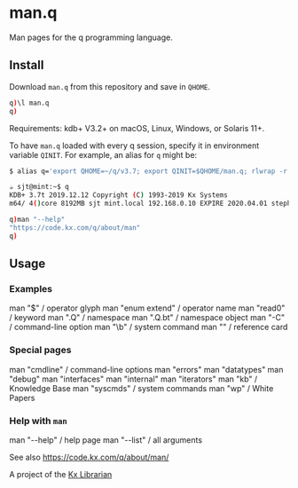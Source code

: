 man.q
=====

Man pages for the q programming language.

Install
-------

Download `man.q` from this repository and save in `QHOME`. 

```q
q)\l man.q
q)
```

Requirements: kdb+ V3.2+ on macOS, Linux, Windows, or Solaris 11+. 

To have `man.q` loaded with every q session, specify it in environment variable `QINIT`.
For example, an alias for `q` might be:

```bash
$ alias q='export QHOME=~/q/v3.7; export QINIT=$QHOME/man.q; rlwrap -r $QHOME/m64/q'
```

```bash
☕ sjt@mint:~$ q
KDB+ 3.7t 2019.12.12 Copyright (C) 1993-2019 Kx Systems
m64/ 4()core 8192MB sjt mint.local 192.168.0.10 EXPIRE 2020.04.01 stephen@kx.com #55032
```
```q
q)man "--help"
"https://code.kx.com/q/about/man"
q)
```

Usage
-----

### Examples
man "$"               / operator glyph
man "enum extend"     / operator name
man "read0"           / keyword
man ".Q"              / namespace
man ".Q.bt"           / namespace object
man "-C"              / command-line option
man "\\b"             / system command
man ""                / reference card

### Special pages
man "cmdline"         / command-line options
man "errors"
man "datatypes"
man "debug"
man "interfaces"
man "internal"
man "iterators"
man "kb"              / Knowledge Base
man "syscmds"         / system commands
man "wp"              / White Papers

### Help with `man`
man "--help"          / help page
man "--list"          / all arguments

See also <https://code.kx.com/q/about/man/>

A project of the [Kx Librarian](mailto:librarian@kx.com)